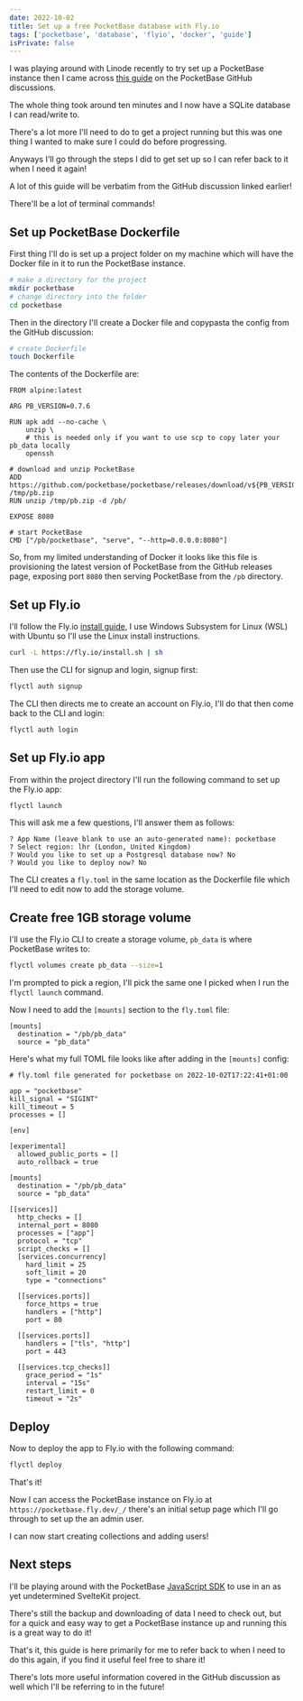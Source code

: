 ```yaml
---
date: 2022-10-02
title: Set up a free PocketBase database with Fly.io
tags: ['pocketbase', 'database', 'flyio', 'docker', 'guide']
isPrivate: false
---
```


I was playing around with Linode recently to try set up a PocketBase
instance then I came across [this guide] on the PocketBase GitHub discussions.

The whole thing took around ten minutes and I now have a SQLite
database I can read/write to.

There's a lot more I'll need to do to get a project running but this
was one thing I wanted to make sure I could do before progressing.

Anyways I'll go through the steps I did to get set up so I can refer
back to it when I need it again!

A lot of this guide will be verbatim from the GitHub discussion linked
earlier!

There'll be a lot of terminal commands!

## Set up PocketBase Dockerfile

First thing I'll do is set up a project folder on my machine which
will have the Docker file in it to run the PocketBase instance.

```bash
# make a directory for the project
mkdir pocketbase
# change directory into the folder
cd pocketbase
```

Then in the directory I'll create a Docker file and copypasta the
config from the GitHub discussion:

```bash
# create Dockerfile
touch Dockerfile
```

The contents of the Dockerfile are:

```docker
FROM alpine:latest

ARG PB_VERSION=0.7.6

RUN apk add --no-cache \
    unzip \
    # this is needed only if you want to use scp to copy later your pb_data locally
    openssh

# download and unzip PocketBase
ADD https://github.com/pocketbase/pocketbase/releases/download/v${PB_VERSION}/pocketbase_${PB_VERSION}_linux_amd64.zip /tmp/pb.zip
RUN unzip /tmp/pb.zip -d /pb/

EXPOSE 8080

# start PocketBase
CMD ["/pb/pocketbase", "serve", "--http=0.0.0.0:8080"]
```

So, from my limited understanding of Docker it looks like this file is
provisioning the latest version of PocketBase from the GitHub releases
page, exposing port `8080` then serving PocketBase from the `/pb`
directory.

## Set up Fly.io

I'll follow the Fly.io [install guide], I use Windows Subsystem for Linux
(WSL) with Ubuntu so I'll use the Linux install instructions.

```bash
curl -L https://fly.io/install.sh | sh
```

Then use the CLI for signup and login, signup first:

<!-- cSpell:ignore flyctl -->

```bash
flyctl auth signup
```

The CLI then directs me to create an account on Fly.io, I'll do that
then come back to the CLI and login:

```bash
flyctl auth login
```

## Set up Fly.io app

From within the project directory I'll run the following command to
set up the Fly.io app:

```bash
flyctl launch
```

This will ask me a few questions, I'll answer them as follows:

```text
? App Name (leave blank to use an auto-generated name): pocketbase
? Select region: lhr (London, United Kingdom)
? Would you like to set up a Postgresql database now? No
? Would you like to deploy now? No
```

The CLI creates a `fly.toml` in the same location as the Dockerfile
file which I'll need to edit now to add the storage volume.

## Create free 1GB storage volume

I'll use the Fly.io CLI to create a storage volume, `pb_data` is where
PocketBase writes to:

```bash
flyctl volumes create pb_data --size=1
```

I'm prompted to pick a region, I'll pick the same one I picked when I
run the `flyctl launch` command.

Now I need to add the `[mounts]` section to the `fly.toml` file:

```text
[mounts]
  destination = "/pb/pb_data"
  source = "pb_data"
```

Here's what my full TOML file looks like after adding in the
`[mounts]` config:

<!-- cSpell:ignore sigint -->

```text
# fly.toml file generated for pocketbase on 2022-10-02T17:22:41+01:00

app = "pocketbase"
kill_signal = "SIGINT"
kill_timeout = 5
processes = []

[env]

[experimental]
  allowed_public_ports = []
  auto_rollback = true

[mounts]
  destination = "/pb/pb_data"
  source = "pb_data"

[[services]]
  http_checks = []
  internal_port = 8080
  processes = ["app"]
  protocol = "tcp"
  script_checks = []
  [services.concurrency]
    hard_limit = 25
    soft_limit = 20
    type = "connections"

  [[services.ports]]
    force_https = true
    handlers = ["http"]
    port = 80

  [[services.ports]]
    handlers = ["tls", "http"]
    port = 443

  [[services.tcp_checks]]
    grace_period = "1s"
    interval = "15s"
    restart_limit = 0
    timeout = "2s"
```

## Deploy

Now to deploy the app to Fly.io with the following command:

```bash
flyctl deploy
```

That's it!

Now I can access the PocketBase instance on Fly.io at
`https://pocketbase.fly.dev/_/` there's an initial setup page which
I'll go through to set up the an admin user.

I can now start creating collections and adding users!

## Next steps

I'll be playing around with the PocketBase [JavaScript SDK] to use in an
as yet undetermined SvelteKit project.

There's still the backup and downloading of data I need to check out,
but for a quick and easy way to get a PocketBase instance up and
running this is a great way to do it!

That's it, this guide is here primarily for me to refer back to when I
need to do this again, if you find it useful feel free to share it!

There's lots more useful information covered in the GitHub discussion
as well which I'll be referring to in the future!

<!-- Links -->

[this guide]: https://github.com/pocketbase/pocketbase/discussions/537
[install guide]: https://fly.io/docs/hands-on/install-flyctl/
[javascript sdk]: https://github.com/pocketbase/js-sdk

